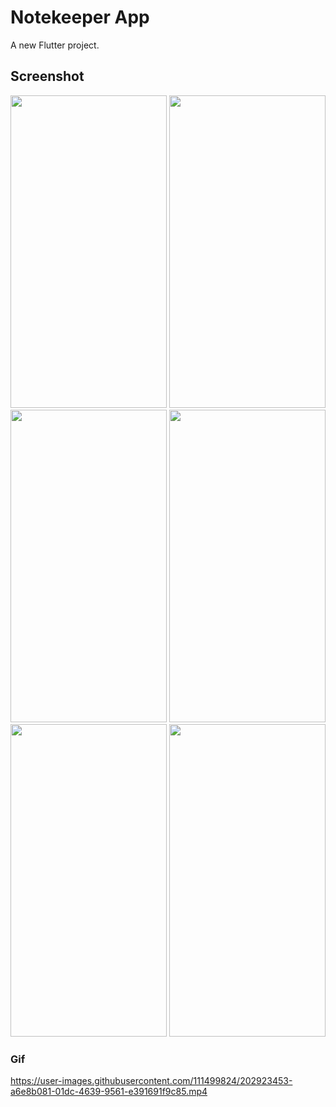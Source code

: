 # Notekeeper App

A new Flutter project.

## Screenshot

<img src="https://user-images.githubusercontent.com/111499824/202328588-6b6662da-909b-44f2-9e2f-ab1adb864046.jpg" width="250" height="500" />
<img src="https://user-images.githubusercontent.com/111499824/202922628-1bdc9a40-744c-479f-a2e4-810521ab58d5.jpg" width="250" height="500" />
<img src="https://user-images.githubusercontent.com/111499824/202922642-04068f84-3b8b-4361-a2aa-a11386b88a0e.jpg" width="250" height="500" />
<img src="https://user-images.githubusercontent.com/111499824/202922653-dec38f0e-d4bc-4758-9fa3-07ba905620a4.jpg" width="250" height="500" />
<img src="https://user-images.githubusercontent.com/111499824/202922664-124625aa-de82-4b17-83f1-fcaf7191dad3.jpg" width="250" height="500" />
<img src="https://user-images.githubusercontent.com/111499824/202922678-22af501a-b69f-4414-b27b-f10b67b3097a.jpg" width="250" height="500" />

### Gif
https://user-images.githubusercontent.com/111499824/202923453-a6e8b081-01dc-4639-9561-e391691f9c85.mp4













